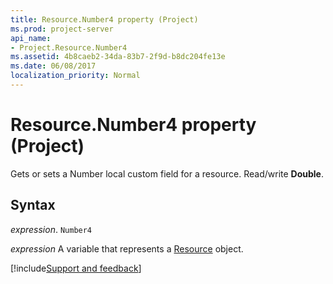 ```yaml
---
title: Resource.Number4 property (Project)
ms.prod: project-server
api_name:
- Project.Resource.Number4
ms.assetid: 4b8caeb2-34da-83b7-2f9d-b8dc204fe13e
ms.date: 06/08/2017
localization_priority: Normal
---
```



# Resource.Number4 property (Project)

Gets or sets a Number local custom field for a resource. Read/write  **Double**.


## Syntax

_expression_. `Number4`

_expression_ A variable that represents a [Resource](./Project.Resource.md) object.

[!include[Support and feedback](~/includes/feedback-boilerplate.md)]
